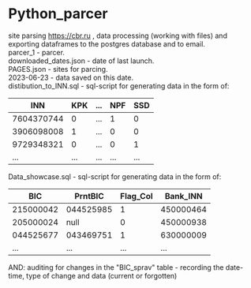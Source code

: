 # Python_parcer
site parsing https://cbr.ru , data processing (working with files) and exporting dataframes to the postgres database and to email.  
parcer_1 - parcer.  
downloaded_dates.json - date of last launch.  
PAGES.json - sites for parcing.  
2023-06-23 - data saved on this date.  
distibution_to_INN.sql - sql-script for generating data in the form of:  

| INN | KPK | ... | NPF | SSD |  
| --- | --- | --- | --- | --- |
| 7604370744 | 0 | ... | 1 | 0 |
| 3906098008 | 1 | ... | 0 | 0 |  
| 9729348321 | 0 | ... | 0 | 1 |
| ... | ... | ... | ... | ... |  

  
Data_showcase.sql - sql-script for generating data in the form of:  

| BIC | PrntBIC | Flag_Col | Bank_INN |
| --- | --- | --- | --- |
| 215000042 | 044525985 | 1 | 450000464 |
| 205000024 | null | 0 | 450000938 |
| 044525677 | 043469751 | 1 | 630000009 | 
| ... | ... | ... | ... |
AND: auditing for changes in the "BIC_sprav" table - recording the date-time, type of change and data (current or forgotten)
